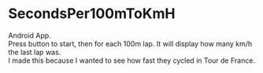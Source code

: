 # SecondsPer100mToKmH
Android App. <br/>
Press button to start, then for each 100m lap. It will display how many km/h the last lap was. <br/>
I made this because I wanted to see how fast they cycled in Tour de France.
